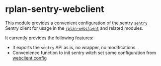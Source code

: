 # rplan-sentry-webclient

This module provides a convenient configuration of the sentry [`sentry`](https://github.com/getsentry/sentry-javascript)
Sentry client for usage in the [`rplan-webclient`](https://github.com/actano/rplan-webclient) and
related modules.

It currently provides the following features:
* It exports the `sentry` API as is, no wrapper, no modifications.
* Convenience function to init sentry witch set some configuration from [webclient config](https://github.com/actano/rplan-webclient/blob/cf3c904591d9041dd9a2253bbb29d144106bab12/.rplan-config.yml#L6-L8)
